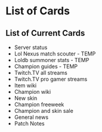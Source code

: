 List of Cards
=========

## List of Current Cards

- Server status
- Lol Nexus match scouter - TEMP
- Loldb summoner stats - TEMP
- Champion guides - TEMP
- Twitch.TV all streams
- Twitch.TV pro gamer streams 
- Item wiki
- Champion wiki
- New skin
- Champion freeweek
- Champion and skin sale
- General news
- Patch Notes

